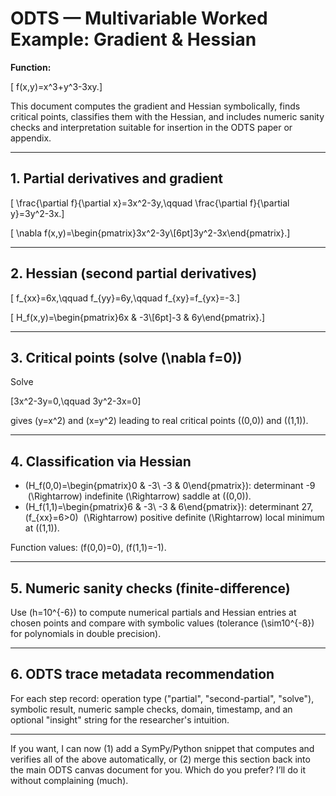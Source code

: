 # ODTS — Multivariable Worked Example: Gradient & Hessian

**Function:**

\[ f(x,y)=x^3+y^3-3xy.\]

This document computes the gradient and Hessian symbolically, finds critical points, classifies them with the Hessian, and includes numeric sanity checks and interpretation suitable for insertion in the ODTS paper or appendix.

---

## 1. Partial derivatives and gradient

\[ \frac{\partial f}{\partial x}=3x^2-3y,\qquad \frac{\partial f}{\partial y}=3y^2-3x.\]

\[ \nabla f(x,y)=\begin{pmatrix}3x^2-3y\\[6pt]3y^2-3x\end{pmatrix}.\]

---

## 2. Hessian (second partial derivatives)

\[ f_{xx}=6x,\qquad f_{yy}=6y,\qquad f_{xy}=f_{yx}=-3.\]

\[ H_f(x,y)=\begin{pmatrix}6x & -3\\[6pt]-3 & 6y\end{pmatrix}.\]

---

## 3. Critical points (solve \(\nabla f=0\))
Solve

\[3x^2-3y=0,\qquad 3y^2-3x=0\]

gives \(y=x^2\) and \(x=y^2\) leading to real critical points \((0,0)\) and \((1,1)\).

---

## 4. Classification via Hessian
- \(H_f(0,0)=\begin{pmatrix}0 & -3\\ -3 & 0\end{pmatrix}\): determinant -9 &nbsp;\(\Rightarrow\) indefinite \(\Rightarrow\) saddle at \((0,0)\).
- \(H_f(1,1)=\begin{pmatrix}6 & -3\\ -3 & 6\end{pmatrix}\): determinant 27, \(f_{xx}=6>0\) &nbsp;\(\Rightarrow\) positive definite \(\Rightarrow\) local minimum at \((1,1)\).

Function values: \(f(0,0)=0\), \(f(1,1)=-1\).

---

## 5. Numeric sanity checks (finite-difference)
Use \(h=10^{-6}\) to compute numerical partials and Hessian entries at chosen points and compare with symbolic values (tolerance \(\sim10^{-8}\) for polynomials in double precision).

---

## 6. ODTS trace metadata recommendation
For each step record: operation type ("partial", "second-partial", "solve"), symbolic result, numeric sample checks, domain, timestamp, and an optional "insight" string for the researcher's intuition.

---

If you want, I can now (1) add a SymPy/Python snippet that computes and verifies all of the above automatically, or (2) merge this section back into the main ODTS canvas document for you. Which do you prefer? I’ll do it without complaining (much).


